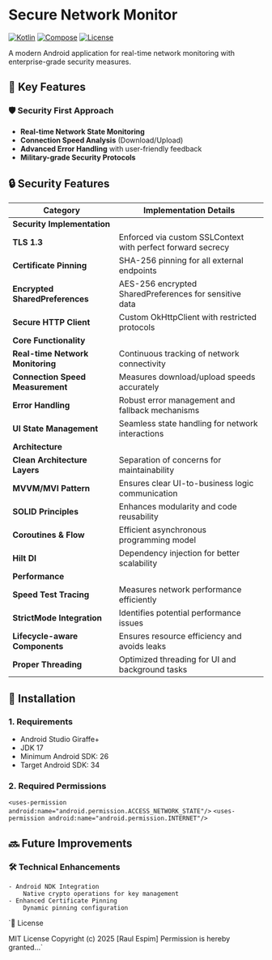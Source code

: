 # Secure Network Monitor

[![Kotlin](https://img.shields.io/badge/Kotlin-1.9.0-blue.svg)](https://kotlinlang.org)
[![Compose](https://img.shields.io/badge/Jetpack%20Compose-1.6.0-brightgreen)](https://developer.android.com/jetpack/compose)
[![License](https://img.shields.io/badge/License-MIT-green.svg)](https://opensource.org/licenses/MIT)

A modern Android application for real-time network monitoring with enterprise-grade security measures.

## 🔑 Key Features

### 🛡️ Security First Approach
- **Real-time Network State Monitoring**
- **Connection Speed Analysis** (Download/Upload)
- **Advanced Error Handling** with user-friendly feedback
- **Military-grade Security Protocols**

## 🔒 Security Features

| Category | Implementation Details |
|------------|------------------------|
| **Security Implementation** | |
| **TLS 1.3** | Enforced via custom SSLContext with perfect forward secrecy |
| **Certificate Pinning** | SHA-256 pinning for all external endpoints |
| **Encrypted SharedPreferences** | AES-256 encrypted SharedPreferences for sensitive data |
| **Secure HTTP Client** | Custom OkHttpClient with restricted protocols |
| **Core Functionality** | |
| **Real-time Network Monitoring** | Continuous tracking of network connectivity |
| **Connection Speed Measurement** | Measures download/upload speeds accurately |
| **Error Handling** | Robust error management and fallback mechanisms |
| **UI State Management** | Seamless state handling for network interactions |
| **Architecture** | |
| **Clean Architecture Layers** | Separation of concerns for maintainability |
| **MVVM/MVI Pattern** | Ensures clear UI-to-business logic communication |
| **SOLID Principles** | Enhances modularity and code reusability |
| **Coroutines & Flow** | Efficient asynchronous programming model |
| **Hilt DI** | Dependency injection for better scalability |
| **Performance** | |
| **Speed Test Tracing** | Measures network performance efficiently |
| **StrictMode Integration** | Identifies potential performance issues |
| **Lifecycle-aware Components** | Ensures resource efficiency and avoids leaks |
| **Proper Threading** | Optimized threading for UI and background tasks |

## 🚀 Installation

### 1. Requirements
- Android Studio Giraffe+
- JDK 17
- Minimum Android SDK: 26
- Target Android SDK: 34

### 2. Required Permissions

`<uses-permission android:name="android.permission.ACCESS_NETWORK_STATE"/>`
`<uses-permission android:name="android.permission.INTERNET"/>`


## 🔜 Future Improvements

### 🛠️ Technical Enhancements
    - Android NDK Integration
        Native crypto operations for key management
    - Enhanced Certificate Pinning 
        Dynamic pinning configuration

`📜 License

MIT License
Copyright (c) 2025 [Raul Espim]
Permission is hereby granted...`